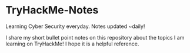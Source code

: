# TryHackMe-Notes
Learning Cyber Security everyday. Notes updated ~daily!

I share my short bullet point notes on this repository about the topics I am learning on TryHackMe! I hope it is a helpful reference. 
